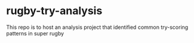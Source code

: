 # rugby-try-analysis
This repo is to host an analysis project that identified common try-scoring patterns in super rugby 
